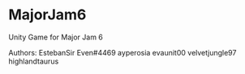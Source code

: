 # MajorJam6
Unity Game for Major Jam 6

Authors:
EstebanSir
Even#4469
ayperosia
evaunit00
velvetjungle97
highlandtaurus
